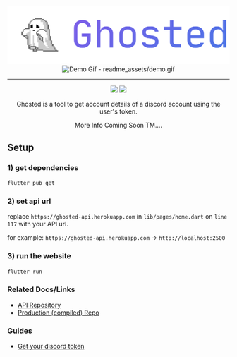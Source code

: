<center>
<img src="readme_assets/title.png">
<img alt="Demo Gif - readme_assets/demo.gif"src="readme_assets/demo.gif">
</center>
<hr>



<center>
<img src="https://img.shields.io/static/v1?label=Flutter&message=stable web&color=0A5D97&logo=flutter&style=for-the-badge">
<img src="https://img.shields.io/static/v1?label=Deploys on&message=Netlify&color=10544E&logo=netlify&style=for-the-badge">

<br>

Ghosted is a tool to get account details of a discord account using the user's token.


</center>
<center>
More Info Coming Soon TM....
</center>

## Setup

### 1) get dependencies
```bash
flutter pub get
```

### 2) set api url
replace `https://ghosted-api.herokuapp.com` in `lib/pages/home.dart` on `line 117` with your API url.

for example: `https://ghosted-api.herokuapp.com` -> `http://localhost:2500`

### 3) run the website
```bash
flutter run
```

### Related Docs/Links
- [API Repository](https://github.com/Kodex-Tech/ghosted_api)
- [Production (compiled) Repo](https://github.com/Kodex-Tech/ghosted_prod)
### Guides
- [Get your discord token](https://www.youtube.com/watch?v=YEgFvgg7ZPI)
